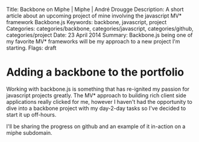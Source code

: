 Title: Backbone on Miphe | Miphe | André Drougge
Description: A short article about an upcoming project of mine involving the javascript MV* framework Backbone.js
Keywords: backbone, javascript, project
Categories: categories/backbone, categories/javascript, categories/github, categories/project
Date: 23 April 2014
Summary: Backbone.js being one of my favorite MV* frameworks will be my approach to a new project I'm starting.
Flags: draft

# Adding a backbone to the portfolio

Working with backbone.js is something that has re-ignited my passion for javascript projects greatly. The MV* approach to building rich client side applications really clicked for me, however I haven't had the opportunity to dive into a backbone project with my day-2-day tasks so I've decided to start it up off-hours.

I'll be sharing the progress on github and an example of it in-action on a miphe subdomain.

